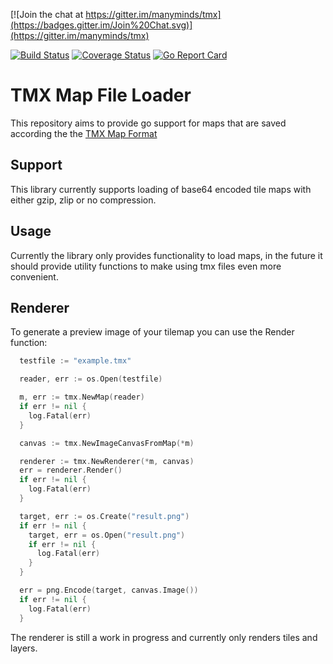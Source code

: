 [![Join the chat at https://gitter.im/manyminds/tmx](https://badges.gitter.im/Join%20Chat.svg)](https://gitter.im/manyminds/tmx)

[![Build Status](https://travis-ci.org/manyminds/tmx.svg?branch=master)](https://travis-ci.org/manyminds/tmx) [![Coverage Status](https://coveralls.io/repos/manyminds/tmx/badge.svg?branch=master&service=github)](https://coveralls.io/github/manyminds/tmx?branch=master) [![Go Report Card](http://goreportcard.com/badge/manyminds/tmx)](http://goreportcard.com/report/manyminds/tmx)
# TMX Map File Loader

This repository aims to provide go support for maps that are saved according the the [TMX Map Format](http://doc.mapeditor.org/reference/tmx-map-format)

## Support

This library currently supports loading of base64 encoded tile maps with either gzip, zlip or no compression.

## Usage

Currently the library only provides functionality to load maps, in the future it should provide utility functions
to make using tmx files even more convenient. 

## Renderer

To generate a preview image of your tilemap you can use the Render function: 

```go
  testfile := "example.tmx"

  reader, err := os.Open(testfile)

  m, err := tmx.NewMap(reader)
  if err != nil {
    log.Fatal(err)
  }

  canvas := tmx.NewImageCanvasFromMap(*m)

  renderer := tmx.NewRenderer(*m, canvas)
  err = renderer.Render()
  if err != nil {
    log.Fatal(err)
  }

  target, err := os.Create("result.png")
  if err != nil {
    target, err = os.Open("result.png")
    if err != nil {
      log.Fatal(err)
    }
  }

  err = png.Encode(target, canvas.Image())
  if err != nil {
    log.Fatal(err)
  }
```

The renderer is still a work in progress and currently only renders tiles and layers. 